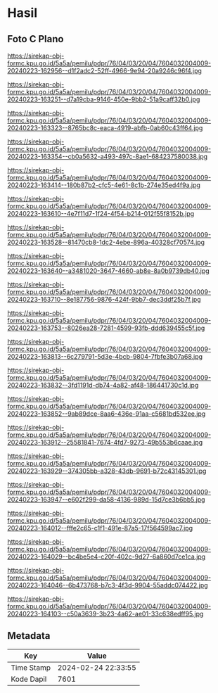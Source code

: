 # Hasil

## Foto C Plano

https://sirekap-obj-formc.kpu.go.id/5a5a/pemilu/pdpr/76/04/03/20/04/7604032004009-20240223-162956--d1f2adc2-52ff-4966-9e94-20a9246c96f4.jpg

https://sirekap-obj-formc.kpu.go.id/5a5a/pemilu/pdpr/76/04/03/20/04/7604032004009-20240223-163251--d7a19cba-9146-450e-9bb2-51a9caff32b0.jpg

https://sirekap-obj-formc.kpu.go.id/5a5a/pemilu/pdpr/76/04/03/20/04/7604032004009-20240223-163323--8765bc8c-eaca-4919-abfb-0ab60c43ff64.jpg

https://sirekap-obj-formc.kpu.go.id/5a5a/pemilu/pdpr/76/04/03/20/04/7604032004009-20240223-163354--cb0a5632-a493-497c-8ae1-684237580038.jpg

https://sirekap-obj-formc.kpu.go.id/5a5a/pemilu/pdpr/76/04/03/20/04/7604032004009-20240223-163414--180b87b2-cfc5-4e61-8c1b-274e35ed4f9a.jpg

https://sirekap-obj-formc.kpu.go.id/5a5a/pemilu/pdpr/76/04/03/20/04/7604032004009-20240223-163610--4e7f11d7-1f24-4f54-b214-012f55f8152b.jpg

https://sirekap-obj-formc.kpu.go.id/5a5a/pemilu/pdpr/76/04/03/20/04/7604032004009-20240223-163528--81470cb8-1dc2-4ebe-896a-40328cf70574.jpg

https://sirekap-obj-formc.kpu.go.id/5a5a/pemilu/pdpr/76/04/03/20/04/7604032004009-20240223-163640--a3481020-3647-4660-ab8e-8a0b9739db40.jpg

https://sirekap-obj-formc.kpu.go.id/5a5a/pemilu/pdpr/76/04/03/20/04/7604032004009-20240223-163710--8e187756-9876-424f-9bb7-dec3ddf25b7f.jpg

https://sirekap-obj-formc.kpu.go.id/5a5a/pemilu/pdpr/76/04/03/20/04/7604032004009-20240223-163753--8026ea28-7281-4599-93fb-ddd639455c5f.jpg

https://sirekap-obj-formc.kpu.go.id/5a5a/pemilu/pdpr/76/04/03/20/04/7604032004009-20240223-163813--6c279791-5d3e-4bcb-9804-7fbfe3b07a68.jpg

https://sirekap-obj-formc.kpu.go.id/5a5a/pemilu/pdpr/76/04/03/20/04/7604032004009-20240223-163832--3fd1191d-db74-4a82-af48-186441730c1d.jpg

https://sirekap-obj-formc.kpu.go.id/5a5a/pemilu/pdpr/76/04/03/20/04/7604032004009-20240223-163852--9ab89dce-8aa6-436e-91aa-c5681bd532ee.jpg

https://sirekap-obj-formc.kpu.go.id/5a5a/pemilu/pdpr/76/04/03/20/04/7604032004009-20240223-163912--25581841-7674-4fd7-9273-49b553b6caae.jpg

https://sirekap-obj-formc.kpu.go.id/5a5a/pemilu/pdpr/76/04/03/20/04/7604032004009-20240223-163929--374305bb-a328-43db-9691-b72c43145301.jpg

https://sirekap-obj-formc.kpu.go.id/5a5a/pemilu/pdpr/76/04/03/20/04/7604032004009-20240223-163947--e602f299-da58-4136-989d-15d7ce3b6bb5.jpg

https://sirekap-obj-formc.kpu.go.id/5a5a/pemilu/pdpr/76/04/03/20/04/7604032004009-20240223-164012--fffe2c65-c1f1-491e-87a5-17f564599ac7.jpg

https://sirekap-obj-formc.kpu.go.id/5a5a/pemilu/pdpr/76/04/03/20/04/7604032004009-20240223-164029--bc4be5e4-c20f-402c-9d27-6a860d7ce1ca.jpg

https://sirekap-obj-formc.kpu.go.id/5a5a/pemilu/pdpr/76/04/03/20/04/7604032004009-20240223-164046--6b473768-b7c3-4f3d-9904-55addc074422.jpg

https://sirekap-obj-formc.kpu.go.id/5a5a/pemilu/pdpr/76/04/03/20/04/7604032004009-20240223-164103--c50a3639-3b23-4a62-ae01-33c638edff95.jpg


## Metadata

| Key        | Value               |
| ---------- | ------------------- |
| Time Stamp | 2024-02-24 22:33:55 |
| Kode Dapil | 7601                |



